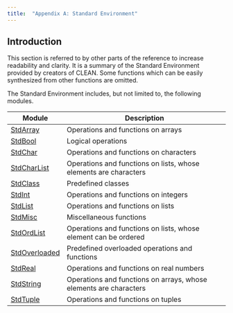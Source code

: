 ```yaml
---
title:  "Appendix A: Standard Environment"
---
```


## Introduction

This section is referred to by other parts of the reference to increase readability and clarity.
It is a summary of the Standard Environment provided by creators of CLEAN.
Some functions which can be easily synthesized from other functions are omitted.

The Standard Environment includes, but not limited to, the following modules.

| Module                                       | Description                                                       |
| -------------------------------------------- | ----------------------------------------------------------------- |
| [StdArray](appendix-a/stdarray.md)           | Operations and functions on arrays                                |
| [StdBool](appendix-a/stdbool.md)             | Logical operations                                                |
| [StdChar](appendix-a/stdchar.md)             | Operations and functions on characters                            |
| [StdCharList](appendix-a/stdcharlist.md)     | Operations and functions on lists, whose elements are characters  |
| [StdClass](appendix-a/stdclass.md)           | Predefined classes                                                |
| [StdInt](appendix-a/stdint.md)               | Operations and functions on integers                              |
| [StdList](appendix-a/stdlist.md)             | Operations and functions on lists                                 |
| [StdMisc](appendix-a/stdmisc.md)             | Miscellaneous functions                                           |
| [StdOrdList](appendix-a/stdordlist.md)       | Operations and functions on lists, whose element can be ordered   |
| [StdOverloaded](appendix-a/stdoverloaded.md) | Predefined overloaded operations and functions                    |
| [StdReal](appendix-a/stdreal.md)             | Operations and functions on real numbers                          |
| [StdString](appendix-a/stdstring.md)         | Operations and functions on arrays, whose elements are characters |
| [StdTuple](appendix-a/stdtuple.md)           | Operations and functions on tuples                                |